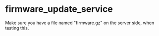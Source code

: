 # firmware_update_service

Make sure you have a file named "firmware.gz" on the server side, when testing this. 

